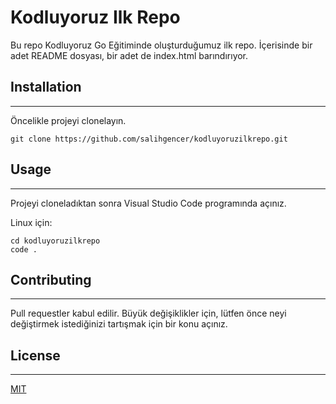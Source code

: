 # Kodluyoruz Ilk Repo
Bu repo Kodluyoruz Go Eğitiminde oluşturduğumuz ilk repo. İçerisinde bir adet README dosyası, bir adet de index.html barındırıyor.

## Installation
***
Öncelikle projeyi clonelayın.

    git clone https://github.com/salihgencer/kodluyoruzilkrepo.git

## Usage
***
Projeyi cloneladıktan sonra Visual Studio Code programında açınız.

Linux için:

    cd kodluyoruzilkrepo
    code .

## Contributing
***
Pull requestler kabul edilir. Büyük değişiklikler için, lütfen önce neyi değiştirmek istediğinizi tartışmak için bir konu açınız.

## License
***
[MIT](https://choosealicense.com/licenses/mit/)